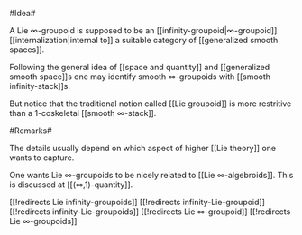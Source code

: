 #Idea#

A Lie $\infty$-groupoid is supposed to be an [[infinity-groupoid|∞-groupoid]] [[internalization|internal to]] a suitable category of [[generalized smooth spaces]]. 

Following the general idea of [[space and quantity]] and [[generalized smooth space]]s one may identify smooth $\infty$-groupoids with [[smooth infinity-stack]]s.

But notice that the traditional notion called [[Lie groupoid]] is more restritive than a 1-coskeletal [[smooth ∞-stack]].

#Remarks#

The details usually depend on which aspect of higher [[Lie theory]] one wants to capture.

One wants Lie $\infty$-groupoids to be nicely related to [[Lie ∞-algebroids]]. This is discussed at [[(∞,1)-quantity]].


[[!redirects Lie infinity-groupoids]]
[[!redirects infinity-Lie-groupoid]]
[[!redirects infinity-Lie-groupoids]]
[[!redirects Lie ∞-groupoid]]
[[!redirects Lie ∞-groupoids]]
